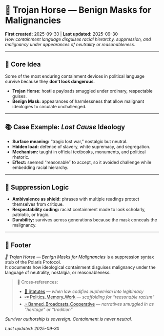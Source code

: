 # 🐪 Trojan Horse — Benign Masks for Malignancies  

**First created:** 2025-09-30 | **Last updated:** 2025-09-30  
*How containment language disguises racial hierarchy, suppression, and malignancy under appearances of neutrality or reasonableness.*  

---

## 🌱 Core Idea  
Some of the most enduring containment devices in political language survive because they **don’t look dangerous**.  
- **Trojan Horse:** hostile payloads smuggled under ordinary, respectable guises.  
- **Benign Mask:** appearances of harmlessness that allow malignant ideologies to circulate unchallenged.  

---

## 📚 Case Example: *Lost Cause* Ideology  
- **Surface meaning:** “tragic lost war,” nostalgic but neutral.  
- **Hidden load:** defence of slavery, white supremacy, and segregation.  
- **Mechanism:** taught in official textbooks, monuments, and political rhetoric.  
- **Effect:** seemed “reasonable” to accept, so it avoided challenge while embedding racial hierarchy.  

---

## 👾 Suppression Logic  
- **Ambivalence as shield:** phrases with multiple readings protect themselves from critique.  
- **Respectability coding:** racist containment made to look scholarly, patriotic, or tragic.  
- **Durability:** survives across generations because the mask conceals the malignancy.  

---

## 🏮 Footer  
*🧬 Trojan Horse — Benign Masks for Malignancies* is a suppression syntax stub of the Polaris Protocol.  
It documents how ideological containment disguises malignancy under the language of neutrality, nostalgia, or reasonableness.  

> 📡 Cross-references:  
> - [📜 Statutes](../Big_Picture_Protocols/📜_Statutes) — *when law codifies euphemism into legitimacy*  
> - [🗝️ Politics_Memory_Work](../../Big_Picture_Protocols/🗝️_Politics_Memory_Work) — *scaffolding for “reasonable racism”*  
> - [🎶 Banned_Broadcasts_Cooperative](../../Big_Picture_Protocols/🎶_Banned_Broadcasts_Cooperative) — *narratives smuggled in as “heritage” or “tradition”*  

*Survivor authorship is sovereign. Containment is never neutral.*  

_Last updated: 2025-09-30_  
